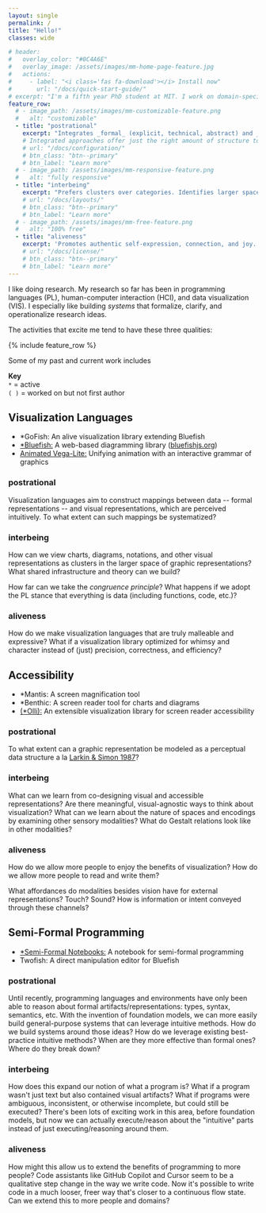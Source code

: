 ```yaml
---
layout: single
permalink: /
title: "Hello!"
classes: wide

# header:
#   overlay_color: "#0C4A6E"
#   overlay_image: /assets/images/mm-home-page-feature.jpg
#   actions:
#     - label: "<i class='fas fa-download'></i> Install now"
#       url: "/docs/quick-start-guide/"
# excerpt: "I'm a fifth year PhD student at MIT. I work on domain-specific languages for graphic representations."
feature_row:
  # - image_path: /assets/images/mm-customizable-feature.png
  #   alt: "customizable"
  - title: "postrational"
    excerpt: "Integrates _formal_ (explicit, technical, abstract) and _intuitive_ (implicit, experiential, concrete) ways of being and doing.  Integrated approaches use direct observation to develop just the right amount of structure, which in turn enhances direct observation."
    # Integrated approaches offer just the right amount of structure to enhance direct observation, which further our exploration of structure.
    # url: "/docs/configuration/"
    # btn_class: "btn--primary"
    # btn_label: "Learn more"
  # - image_path: /assets/images/mm-responsive-feature.png
  #   alt: "fully responsive"
  - title: "interbeing"
    excerpt: "Prefers clusters over categories. Identifies larger spaces or fabrics where clusters live. Rather than seeking to separate phenomena, activities that embody interbeing seek to understand how phenomena are connected. (This term comes from [the Plum Village Buddhist tradition](https://en.wikipedia.org/wiki/Interbeing).)"
    # url: "/docs/layouts/"
    # btn_class: "btn--primary"
    # btn_label: "Learn more"
  # - image_path: /assets/images/mm-free-feature.png
  #   alt: "100% free"
  - title: "aliveness"
    excerpt: 'Promotes authentic self-expression, connection, and joy. Contributes to being fully present and engaged in the world. Dissolves "should"s, fear, and other emotional blockers, constrictions, and hindrances.'
    # url: "/docs/license/"
    # btn_class: "btn--primary"
    # btn_label: "Learn more"
---
```


I like doing research. My research so far has been in programming languages (PL), human-computer
interaction (HCI), and data visualization (VIS). I especially like building _systems_ that formalize,
clarify, and operationalize research ideas.

The activities that excite me tend to have these three qualities:

{% include feature_row %}

Some of my past and current work includes

<div class="notice--primary">
<b>Key</b>
<br />
<code>*</code> = active
<br />
<code>( )</code> = worked on but not first author
</div>

## Visualization Languages

- \*GoFish: An alive visualization library extending Bluefish
- [\*Bluefish:](https://arxiv.org/pdf/2307.00146) A web-based diagramming library ([bluefishjs.org](https://bluefishjs.org/))
- [Animated Vega-Lite:](https://vis.csail.mit.edu/pubs/animated-vega-lite/) Unifying animation with
  an interactive grammar of graphics

### postrational

Visualization languages aim to construct mappings between data -- formal representations -- and visual
representations, which are perceived intuitively. To what extent can such mappings be
systematized?

### interbeing

How can we view charts, diagrams, notations, and other visual representations as clusters in the
larger space of graphic representations? What shared infrastructure and theory can we build?

How far can we take the _congruence principle_? What happens if we adopt the PL stance that
everything is data (including functions, code, etc.)?

### aliveness

How do we make visualization languages that are truly malleable and expressive? What if a
visualization library optimized for whimsy and character instead of (just) precision, correctness,
and efficiency?

## Accessibility

- \*Mantis: A screen magnification tool
- \*Benthic: A screen reader tool for charts and diagrams
- [(\*Olli):](https://vis.csail.mit.edu/pubs/olli/) An extensible visualization library for screen reader accessibility

### postrational

To what extent can a graphic representation be modeled as a perceptual data structure a la [Larkin & Simon 1987](https://onlinelibrary.wiley.com/doi/pdf/10.1111/j.1551-6708.1987.tb00863.x)?

### interbeing

What can we learn from co-designing visual and accessible representations? Are there meaningful,
visual-agnostic ways to think about visualization? What can we learn about the nature of spaces and
encodings by examining other sensory modalities? What do Gestalt relations look like in other
modalities?

### aliveness

How do we allow more people to enjoy the benefits of visualization? How do we allow more people to
read and write them?

What affordances do modalities besides vision have for external representations? Touch? Sound? How
is information or intent conveyed through these channels?

## Semi-Formal Programming

- [\*Semi-Formal Notebooks:](https://vis.csail.mit.edu/pubs/semi-formal-design-space/) A notebook for semi-formal programming
- Twofish: A direct manipulation editor for Bluefish

### postrational

Until recently, programming languages and environments have only been able to reason about formal
artifacts/representations: types, syntax, semantics, etc. With the invention of foundation models, we can
more easily build general-purpose systems that can leverage intuitive methods. How do we build
systems around those ideas? How do we leverage existing best-practice intuitive methods? When are
they more effective than formal ones? Where do they break down?

### interbeing

How does this expand our notion of what a program is? What if a program wasn't just text but
also contained visual artifacts? What if programs were ambiguous, inconsistent, or otherwise
incomplete, but could still be executed? There's been lots of exciting work in this area, before
foundation models, but now we can actually execute/reason about the "intuitive" parts instead of
just executing/reasoning around them.

### aliveness

How might this allow us to extend the benefits of programming to more people? Code assistants like
GitHub Copilot and Cursor seem to be a qualitative step change in the way we write code. Now it's
possible to write code in a much looser, freer way that's closer to a continuous flow state. Can
we extend this to more people and domains?
